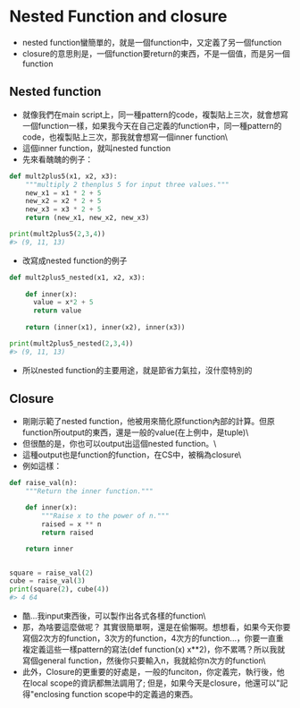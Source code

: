# Nested Function and closure  

* nested function蠻簡單的，就是一個function中，又定義了另一個function  
* closure的意思則是，一個function要return的東西，不是一個值，而是另一個function  

## Nested function

* 就像我們在main script上，同一種pattern的code，複製貼上三次，就會想寫一個function一樣，如果我今天在自己定義的function中，同一種pattern的code，也複製貼上三次，那我就會想寫一個inner function\
* 這個inner function，就叫nested function
* 先來看醜醜的例子：  


```python
def mult2plus5(x1, x2, x3):
    """multiply 2 thenplus 5 for input three values."""
    new_x1 = x1 * 2 + 5
    new_x2 = x2 * 2 + 5
    new_x3 = x3 * 2 + 5
    return (new_x1, new_x2, new_x3)

print(mult2plus5(2,3,4))
#> (9, 11, 13)
```

* 改寫成nested function的例子  


```python
def mult2plus5_nested(x1, x2, x3):
    
    def inner(x):
      value = x*2 + 5
      return value
    
    return (inner(x1), inner(x2), inner(x3))

print(mult2plus5_nested(2,3,4))    
#> (9, 11, 13)
```

* 所以nested function的主要用途，就是節省力氣拉，沒什麼特別的  

## Closure

* 剛剛示範了nested function，他被用來簡化原function內部的計算。但原function所output的東西，還是一般的value(在上例中，是tuple)\
* 但很酷的是，你也可以output出這個nested function。\
* 這種output也是function的function，在CS中，被稱為closure\
* 例如這樣：


```python
def raise_val(n):
    """Return the inner function."""

    def inner(x):
        """Raise x to the power of n."""
        raised = x ** n
        return raised

    return inner


square = raise_val(2)
cube = raise_val(3)
print(square(2), cube(4))
#> 4 64
```

* 酷...我input東西後，可以製作出各式各樣的function\
* 那，為啥要這麼做呢？ 其實很簡單啊，還是在偷懶啊。想想看，如果今天你要寫個2次方的function，3次方的function，4次方的function...，你要一直重複定義這些一樣pattern的寫法(def function(x) x\*\*2)，你不累嗎？所以我就寫個general function，然後你只要輸入n，我就給你n次方的function\
* 此外，Closure的更重要的好處是，一般的funciton，你定義完，執行後，他在local scope的資訊都無法調用了; 但是，如果今天是closure，他還可以"記得"enclosing function scope中的定義過的東西。
